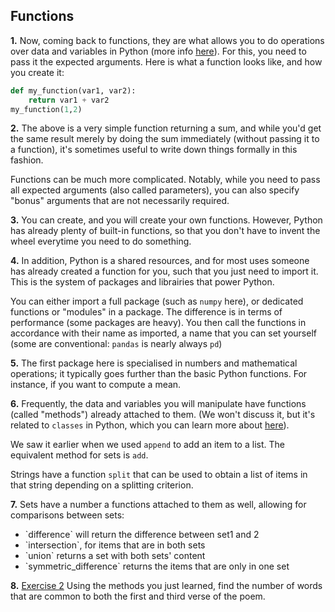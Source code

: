 ## Functions


<b>1.</b> Now, coming back to functions, they are what allows you to do operations over data and variables in Python 
(more info <a href='https://www.w3schools.com/python/python_functions.asp'>here</a>). For this, you need to pass it the expected arguments. Here is what a function looks like, and how you create it:

```python
def my_function(var1, var2):
    return var1 + var2
my_function(1,2)
```
<b>2.</b> The above is a very simple function returning a sum, and while you'd get the same result merely by doing the sum immediately (without passing it to a function), it's sometimes useful to write down things formally in this fashion.

Functions can be much more complicated. Notably, while you need to pass all expected arguments (also called parameters), you can also specify "bonus" arguments that are not necessarily required.

<b>3.</b> You can create, and you will create your own functions. However, Python has already plenty of built-in functions, so that you don't have to invent the wheel everytime you need to do something.


<b>4.</b> In addition, Python is a shared resources, and for most uses someone has already created a function for you, such that you just need to import it. This is the system of packages and librairies that power Python. 

You can either import a full package (such as `numpy` here), or dedicated functions or "modules" in a package. The difference is in terms of performance (some packages are heavy). You then call the functions in accordance with their name as imported, a name that you can set yourself (some are conventional: `pandas` is nearly always `pd`)

<b>5.</b> The first package here is specialised in numbers and mathematical operations; it typically goes further than the basic Python functions. For instance, if you want to compute a mean.

<b>6.</b> Frequently, the data and variables you will manipulate have functions (called "methods") already attached to them.
(We won't discuss it, but it's related to `classes` in Python, which you can learn more about <a href='https://docs.python.org/3/tutorial/classes.html'>here</a>). 

We saw it earlier when we used `append` to add an item to a list. The equivalent method for sets is `add`.

Strings have a function `split` that can be used to obtain a list of items in that string depending on a splitting criterion. 

<b>7.</b> Sets have a number a functions attached to them as well, allowing for comparisons between sets: 
<ul><li>`difference` will return the difference between set1 and 2</li>
    <li>`intersection`, for items that are in both sets</li>
    <li>`union` returns a set with both sets' content</li>
    <li>`symmetric_difference` returns the items that are only in one set</li>
    </ul>

<b>8.</b> <u>Exercise 2</u> Using the methods you just learned, find the number of words that are common to both the 
first and third verse of the poem. 
